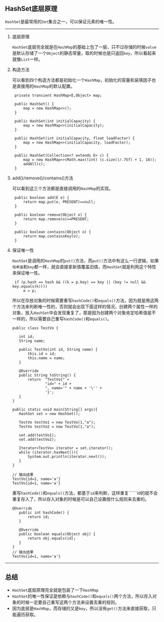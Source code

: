 ## HashSet底层原理

```HashSet```是最常用的```Set```集合之一，可以保证元素的唯一性。

---

1. 底层原理

   ```HashSet```底层完全就是在```HashMap```的基础上包了一层，只不过存储的时候```value```是默认存储了一个```Object```的静态常量，取的时候也是只返回```key```，所以看起来就像```List```一样。


2. 构造方法

   可以看到四个构造方法都是初始化一个```HashMap```，初始化的容量和装填因子也是直接用的```HashMap```的默认配置。

   ```
    private transient HashMap<E,Object> map;

    public HashSet() {
        map = new HashMap<>();
    }

    public HashSet(int initialCapacity) {
        map = new HashMap<>(initialCapacity);
    }

    public HashSet(int initialCapacity, float loadFactor) {
        map = new HashMap<>(initialCapacity, loadFactor);
    }

    public HashSet(Collection<? extends E> c) {
        map = new HashMap<>(Math.max((int) (c.size()/.75f) + 1, 16));
        addAll(c);
    }
   ```

3. add()/remove()/contains()方法

   可以看到这三个方法都是直接调用的```HashMap```的实现。

   ```
    public boolean add(E e) {
        return map.put(e, PRESENT)==null;
    }

    public boolean remove(Object o) {
        return map.remove(o)==PRESENT;
    }

    public boolean contains(Object o) {
        return map.containsKey(o);
    }

   ```

4. 保证唯一性

   ```HashSet```是调用的```HashMap```的```put()```方法，而```put()```方法中有这么一行逻辑，如果```哈希值```和```key```都一样，就会直接拿新值覆盖旧值，而```HashSet```就是利用这个特性来保证唯一性。

   ```
    if (p.hash == hash && ((k = p.key) == key || (key != null && key.equals(k))))
        e = p;
   ```

   所以在存放对象的时候需要重写```hashCode()```和```equals()```方法，因为就是用这两个方法来判断唯一性的，否则就会出现下面这样的情况，创建两个属性一样的对象，放入```HashSet```中会发现重复了，那是因为创建两个对象肯定哈希值是不一样的，所以需要自己重写```hashCode()```和```equals()```。

   ```
   public class TestVo {

      int id;
      String name;

      public TestVo(int id, String name) {
          this.id = id;
          this.name = name;
      }

      @Override
      public String toString() {
          return  "TestVo{" +
                  "id=" + id +
                  ", name='" + name + '\'' +
                  '}';
      }
   }

   public static void main(String[] args){
      HashSet set = new HashSet();

      TestVo testVo1 = new TestVo(1,"a");
      TestVo testVo2 = new TestVo(1,"a");

      set.add(testVo1);
      set.add(testVo2);

      Iterator<TestVo> iterator = set.iterator();
      while (iterator.hasNext()){
          System.out.println(iterator.next());
      }
   }

   // 输出结果
   TestVo{id=1, name='a'}
   TestVo{id=1, name='a'}

   ```

   重写```hashCode()```和```equals()```方法，都基于```id```来判断，这样重复``````id的就不会重复存入了，所以存入对象的时候是可以自己设置按什么规则来去重的。

   ```
   @Override
      public int hashCode() {
          return id;
      }

      @Override
      public boolean equals(Object obj) {
          return obj.equals(id);
      }
   }
   // 输出结果
   TestVo{id=1, name='a'}
   ```

---

## 总结
- ```HashSet```底层原理完全就是包装了一下```HashMap```
- ```HashSet```的唯一性保证是依赖与```hashCode()```和```equals()```两个方法，所以存入对象的时候一定要自己重写这两个方法来设置去重的规则。
- 因为底层是```HashMap```，而存储的又是```key```，所以没有```get()```方法来直接获取，只能遍历获取。
